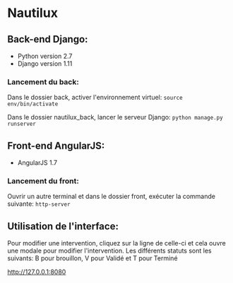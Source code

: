 # Nautilux

## Back-end Django:
* Python version 2.7
* Django version 1.11

### Lancement du back:

Dans le dossier back, activer l'environnement virtuel:
`source env/bin/activate`

Dans le dossier nautilux_back, lancer le serveur Django:
`python manage.py runserver`


## Front-end AngularJS:
* AngularJS 1.7

### Lancement du front:
Ouvrir un autre terminal et dans le dossier front, exécuter la commande suivante:
`http-server`

## Utilisation de l'interface:
Pour modifier une intervention, cliquez sur la ligne de celle-ci et cela ouvre une modale pour modifier l'intervention.
Les différents statuts sont les suivants: B pour brouillon, V pour Validé et T pour Terminé

http://127.0.0.1:8080
